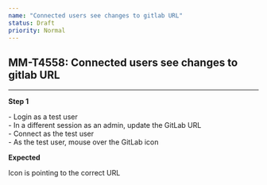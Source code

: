 ```yaml
---
name: "Connected users see changes to gitlab URL"
status: Draft
priority: Normal
---
```


## MM-T4558: Connected users see changes to gitlab URL

---

**Step 1**

\- Login as a test user\
\- In a different session as an admin, update the GitLab URL\
\- Connect as the test user\
\- As the test user, mouse over the GitLab icon

**Expected**

Icon is pointing to the correct URL
